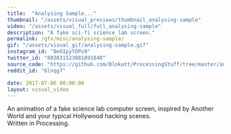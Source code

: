 ```yaml
---
title:  "Analysing Sample..."
thumbnail: "/assets/visual_previews/thumbnail_analysing-sample"
video: "/assets/visual_full/full_analysing-sample"
description: "A fake sci-fi science lab screen."
permalink: /gfx/misc/analysing-sample/
gif: "/assets/visual_gif/analysing-sample.gif"
instagram_id: "BeOIpyYDPu9"
twitter_id: "883831523081891840" 
source_code: "https://github.com/Blokatt/ProcessingStuff/tree/master/analysingSample" 
reddit_id: "6lnqg7"

date: 2017-07-06 00:00:00
layout: visual_video
---
```

An animation of a fake science lab computer screen, inspired by Another World and your typical Hollywood hacking scenes.   
Written in Processing.
